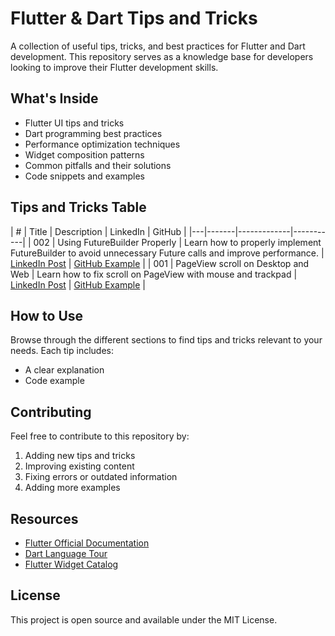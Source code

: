 # Flutter & Dart Tips and Tricks

A collection of useful tips, tricks, and best practices for Flutter and Dart development. This repository serves as a knowledge base for developers looking to improve their Flutter development skills.

## What's Inside

- Flutter UI tips and tricks
- Dart programming best practices
- Performance optimization techniques
- Widget composition patterns
- Common pitfalls and their solutions
- Code snippets and examples

## Tips and Tricks Table

| # | Title | Description | LinkedIn | GitHub |
|---|-------|-------------|-----------|
| 002 | Using FutureBuilder Properly | Learn how to properly implement FutureBuilder to avoid unnecessary Future calls and improve performance. | [LinkedIn Post](https://www.linkedin.com/feed/update/urn:li:activity:7326191684671750144/) | [GitHub Example](https://github.com/abeso1/flutter-dart-tips-and-tricks/tree/main/tips_and_tricks/002%20-%20Futurebuilder%20used%20properly) |
| 001 | PageView scroll on Desktop and Web | Learn how to fix scroll on PageView with mouse and trackpad | [LinkedIn Post](https://www.linkedin.com/feed/update/urn:li:activity:7325814193587154944/) | [GitHub Example](https://github.com/abeso1/flutter-dart-tips-and-tricks/tree/main/tips_and_tricks/001%20-%20PageView%20scroll%20on%20Desktop%20and%20Web) |


## How to Use

Browse through the different sections to find tips and tricks relevant to your needs. Each tip includes:
- A clear explanation
- Code example

## Contributing

Feel free to contribute to this repository by:
1. Adding new tips and tricks
2. Improving existing content
3. Fixing errors or outdated information
4. Adding more examples

## Resources

- [Flutter Official Documentation](https://docs.flutter.dev/)
- [Dart Language Tour](https://dart.dev/guides/language/language-tour)
- [Flutter Widget Catalog](https://docs.flutter.dev/ui/widgets)

## License

This project is open source and available under the MIT License.
